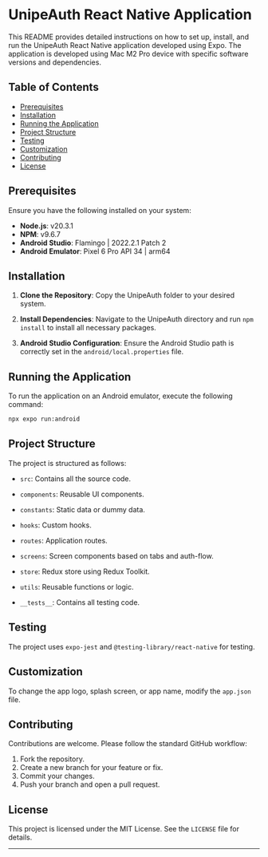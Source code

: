 # UnipeAuth React Native Application

This README provides detailed instructions on how to set up, install, and run the UnipeAuth React Native application developed using Expo. The application is developed using  Mac M2 Pro device with specific software versions and dependencies.

## Table of Contents

- [Prerequisites](#prerequisites)
- [Installation](#installation)
- [Running the Application](#running-the-application)
- [Project Structure](#project-structure)
- [Testing](#testing)
- [Customization](#customization)
- [Contributing](#contributing)
- [License](#license)

## Prerequisites

Ensure you have the following installed on your system:

- **Node.js**: v20.3.1
- **NPM**: v9.6.7
- **Android Studio**: Flamingo | 2022.2.1 Patch 2
- **Android Emulator**: Pixel 6 Pro API 34 | arm64

## Installation

1. **Clone the Repository**: Copy the UnipeAuth folder to your desired system.

2. **Install Dependencies**: Navigate to the UnipeAuth directory and run `npm install` to install all necessary packages.

3. **Android Studio Configuration**: Ensure the Android Studio path is correctly set in the `android/local.properties` file.

## Running the Application

To run the application on an Android emulator, execute the following command:

```bash
npx expo run:android
```

## Project Structure

The project is structured as follows:

- `src`: Contains all the source code.
 - `components`: Reusable UI components.
 - `constants`: Static data or dummy data.
 - `hooks`: Custom hooks.
 - `routes`: Application routes.
 - `screens`: Screen components based on tabs and auth-flow.
 - `store`: Redux store using Redux Toolkit.
 - `utils`: Reusable functions or logic.

- `__tests__`: Contains all testing code.

## Testing

The project uses `expo-jest` and `@testing-library/react-native` for testing.

## Customization

To change the app logo, splash screen, or app name, modify the `app.json` file.

## Contributing

Contributions are welcome. Please follow the standard GitHub workflow:

1. Fork the repository.
2. Create a new branch for your feature or fix.
3. Commit your changes.
4. Push your branch and open a pull request.

## License

This project is licensed under the MIT License. See the `LICENSE` file for details.

---
